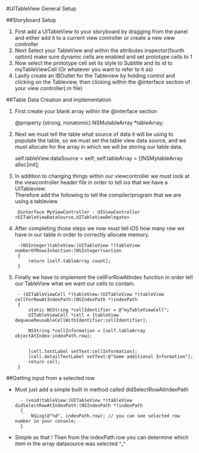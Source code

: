 #UITableView General Setup

##Storyboard Setup
1. First add a UITableView to your storyboard by dragging from the panel and either add it to a current view controller or create a new view controller
2. Next Select your TableView and within the attributes inspector(fourth option) make sure dynamic cells are enabled and set prototype cells to 1
3. Now select the prototype cell set its style to Subtitle and its id to myTableViewCell (Or whatever you want to refer to it as)
4. Lastly create an IBOutlet for the Tableview by holding control and clicking on the Tableview, then clicking within the @interface section of your view controller(.m file)

##Table Data Creation and implementation
1. First create your blank array within the @interface section


    @property (strong, nonatomic) NSMutableArray *tableArray;

2. Next we must tell the table what source of data it will be using to populate the table, so we must set the table view data source, and we must allocate for the array in which we will be storing our table data.


    self.tableView.dataSource = self;
    self.tableArray = [[NSMytableArray alloc]init];
    
3. In addition to changing things within our viewcontroller we must look at the viewcontroller header file in order to tell ios that we have a UITableview.</br>Therefore add the following to tell the compiler/program that we are using a tableview


        @interface MyViewController : UIViewController <UITableViewDataSource,UITableViewDelegate>

4. After completing those steps we now must tell iOS how many row we have in our table in order to correctly allocate memory.


        -(NSInteger)tableView:(UITableView *)tableView numberOfRowsInSection:(NSInteger)section 
        {
            return [self.tableArray count];
        }

5. Finally we have to implement the cellForRowAtIndex function in order tell our TableView what we want our cells to contain.


        - (UITableViewCell *)tableView:(UITableView *)tableView cellForRowAtIndexPath:(NSIndexPath *)indexPath
        {
            static NSString *cellIdentifier = @"myTableViewCell";
            UITableViewCell *cell = [tableView dequeueReusableCellWithIdentifier:cellIdentifier];
            
            NSString *cellInformation = [self.tableArray objectAtIndex:indexPath.row];
            
            
            [cell.textLabel setText:cellInformation];
            [cell.detailTextLabel setText:@"Some additional Information"];
            return cell;
        }


##Getting input from a selected row

- Must just add a simple built in method called didSelectRowAtIndexPath


        - (void)tableView:(UITableView *)tableView didSelectRowAtIndexPath:(NSIndexPath *)indexPath
        {
            NSLog(@"%d", indexPath.row); // you can see selected row number in your console;
        }
        
- Simple as that ! Then from the indexPath.row you can determine which item in the array datasource was selected ^_^


    
